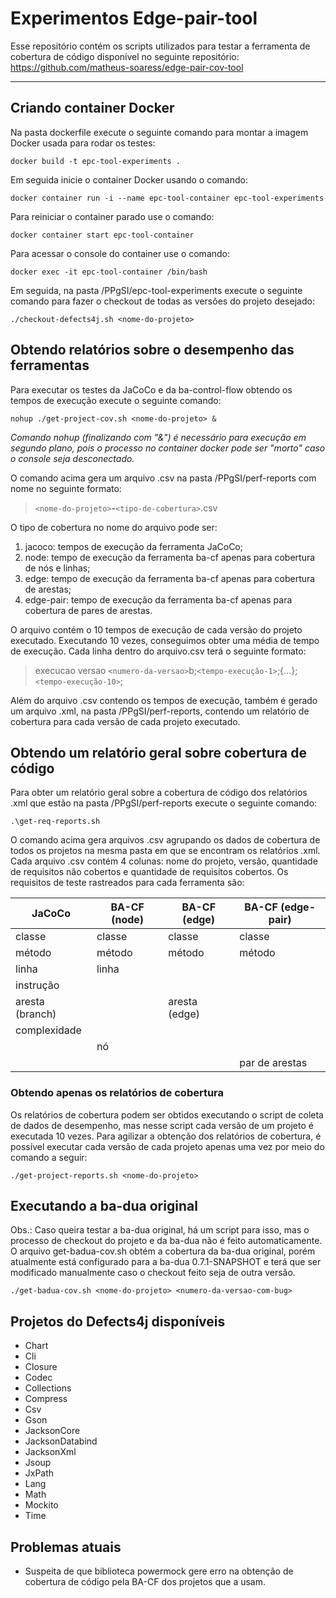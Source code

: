 # Experimentos Edge-pair-tool

Esse repositório contém os scripts utilizados para testar a ferramenta de cobertura de código disponível no seguinte repositório: https://github.com/matheus-soaress/edge-pair-cov-tool

---

## Criando container Docker

Na pasta dockerfile execute o seguinte comando para montar a imagem Docker usada para rodar os testes:

````
docker build -t epc-tool-experiments .
````

Em seguida inicie o container Docker usando o comando:

````
docker container run -i --name epc-tool-container epc-tool-experiments
````

Para reiniciar o container parado use o comando:

````
docker container start epc-tool-container
````

Para acessar o console do container use o comando:

````
docker exec -it epc-tool-container /bin/bash
````

Em seguida, na pasta /PPgSI/epc-tool-experiments execute o seguinte comando para fazer o checkout de todas as versões do projeto desejado:

````
./checkout-defects4j.sh <nome-do-projeto>
````

## Obtendo relatórios sobre o desempenho das ferramentas

Para executar os testes da JaCoCo e da ba-control-flow obtendo os tempos de execução execute o seguinte comando:

````
nohup ./get-project-cov.sh <nome-do-projeto> &
````

_Comando nohup (finalizando com "&") é necessário para execução em segundo plano, pois o processo no container docker pode ser "morto" caso o console seja desconectado._

O comando acima gera um arquivo .csv na pasta /PPgSI/perf-reports com nome no seguinte formato: 

> `<nome-do-projeto>`**-**`<tipo-de-cobertura>`.csv

O tipo de cobertura no nome do arquivo pode ser: 

1. jacoco: tempos de execução da ferramenta JaCoCo;
2. node: tempo de execução da ferramenta ba-cf apenas para cobertura de nós e linhas;
3. edge: tempo de execução da ferramenta ba-cf apenas para cobertura de arestas;
4. edge-pair: tempo de execução da ferramenta ba-cf apenas para cobertura de pares de arestas.

O arquivo contém o 10 tempos de execução de cada versão do projeto executado. Executando 10 vezes, conseguimos obter uma média de tempo de execução. Cada linha dentro do arquivo.csv terá o seguinte formato:

> execucao versao `<numero-da-versao>`b;`<tempo-execução-1>`;{...};`<tempo-execução-10>`;

Além do arquivo .csv contendo os tempos de execução, também é gerado um arquivo .xml, na pasta /PPgSI/perf-reports, contendo um relatório de cobertura para cada versão de cada projeto executado. 

## Obtendo um relatório geral sobre cobertura de código

Para obter um relatório geral sobre a cobertura de código dos relatórios .xml que estão na pasta /PPgSI/perf-reports execute o seguinte comando:

```
.\get-req-reports.sh
```

O comando acima gera arquivos .csv agrupando os dados de cobertura de todos os projetos na mesma pasta em que se encontram os relatórios .xml. Cada arquivo .csv contém 4 colunas: nome do projeto, versão, quantidade de requisitos não cobertos e quantidade de requisitos cobertos. Os requisitos de teste rastreados para cada ferramenta são:

| JaCoCo          |  BA-CF (node) | BA-CF (edge)  | BA-CF (edge-pair) |
| --------------- | ------------- | ------------- | ----------------- |
| classe          | classe        | classe        | classe            |
| método          | método        | método        | método            |
| linha           | linha         |               |                   |
| instrução       |               |               |                   |
| aresta (branch) |               | aresta (edge) |                   |
| complexidade    |               |               |                   |
|                 | nó            |               |                   |
|                 |               |               | par de arestas    |

### Obtendo **apenas** os relatórios de cobertura

Os relatórios de cobertura podem ser obtidos executando o script de coleta de dados de desempenho, mas nesse script cada versão de um projeto é executada 10 vezes. Para agilizar a obtenção dos relatórios de cobertura, é possível executar cada versão de cada projeto apenas uma vez por meio do comando a seguir:

````
./get-project-reports.sh <nome-do-projeto>
````

## Executando a ba-dua original

Obs.: Caso queira testar a ba-dua original, há um script para isso, mas o processo de checkout do projeto e da ba-dua não é feito automaticamente. O arquivo get-badua-cov.sh obtém a cobertura da ba-dua original, porém atualmente está configurado para a ba-dua 0.7.1-SNAPSHOT e terá que ser modificado manualmente caso o checkout feito seja de outra versão.

````
./get-badua-cov.sh <nome-do-projeto> <numero-da-versao-com-bug>
````

## Projetos do Defects4j disponíveis

- Chart 
- Cli 
- Closure 
- Codec 
- Collections 
- Compress
- Csv
- Gson
- JacksonCore
- JacksonDatabind
- JacksonXml
- Jsoup
- JxPath
- Lang
- Math
- Mockito
- Time

## Problemas atuais

- Suspeita de que biblioteca powermock gere erro na obtenção de cobertura de código pela BA-CF dos projetos que a usam.